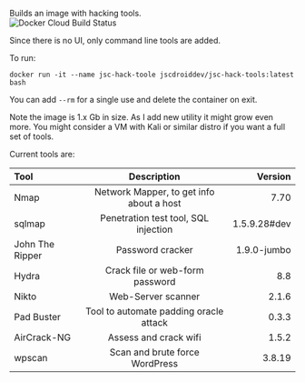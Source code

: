 Builds an image with hacking tools.  
![Docker Cloud Build Status](https://img.shields.io/docker/cloud/build/jscdroiddev/jsc-hack-tools)

Since there is no UI, only command line tools are added.

To run:
```
docker run -it --name jsc-hack-toole jscdroiddev/jsc-hack-tools:latest bash
```
You can add `--rm` for a single use and delete the container on exit.

Note the image is 1.x Gb in size. As I add new utility it might grow even more. You might consider a VM with Kali or similar distro if you want a full set of tools.

Current tools are:

| Tool             | Description                                | Version      |
| :--------------- | :----------------------------------------: | -----------: |
| Nmap             | Network Mapper, to get info about a host   | 7.70         |
| sqlmap           | Penetration test tool, SQL injection       | 1.5.9.28#dev |
| John The Ripper  | Password cracker                           | 1.9.0-jumbo  |
| Hydra            | Crack file or web-form password            | 8.8          |
| Nikto            | Web-Server scanner                         | 2.1.6        |
| Pad Buster       | Tool to automate padding oracle attack     | 0.3.3        |
| AirCrack-NG      | Assess and crack wifi                      | 1.5.2        |
| wpscan           | Scan and brute force WordPress             | 3.8.19       |
